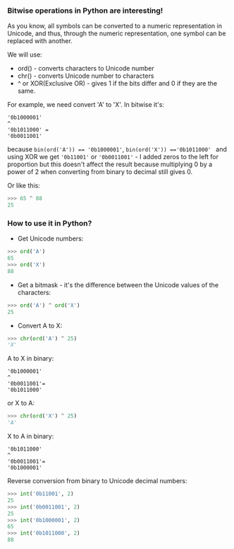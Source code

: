 ### Bitwise operations in Python are interesting! 
As you know, all symbols can be converted to a numeric representation in Unicode, and thus, through the numeric representation, one symbol can be replaced with another.

We will use:

- ord() - converts characters to Unicode number
- chr() - converts Unicode number to characters 
- ^ or XOR(Exclusive OR)  - gives 1 if the bits differ and 0 if they are the same.

For example, we need convert 'A' to 'X'. In bitwise it's:
```
'0b1000001'
^
'0b1011000' =
'0b0011001'
```
because ```bin(ord('A')) == '0b1000001'```, ```bin(ord('X')) =='0b1011000' ``` and using XOR we get ```'0b11001'``` or ```'0b0011001'``` - I added zeros to the left for proportion but this doesn't affect the result because multiplying 0 by a power of 2 when converting from binary to decimal still gives 0.

Or like this:

```python
>>> 65 ^ 88
25
```

### How to use it in Python?

- Get Unicode numbers:

```python
>>> ord('A')
65
>>> ord('X')
88
```

- Get a bitmask - it's the difference between the Unicode values of the characters:
```python
>>> ord('A') ^ ord('X')
25
```

- Convert A to X:

```python
>>> chr(ord('A') ^ 25)
'X'
```
A to X in binary:
```
'0b1000001'
^
'0b0011001'=
'0b1011000'
```

or X to A:
```python
>>> chr(ord('X') ^ 25)
'A'
```

X to A in binary:
```
'0b1011000'
^
'0b0011001'=
'0b1000001'
```

Reverse conversion from binary to Unicode decimal numbers:

```python
>>> int('0b11001', 2)
25
>>> int('0b0011001', 2)
25
>>> int('0b1000001', 2)
65
>>> int('0b1011000', 2)
88
```


